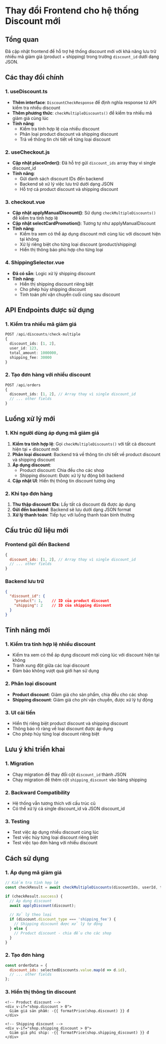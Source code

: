 # Thay đổi Frontend cho hệ thống Discount mới

## Tổng quan
Đã cập nhật frontend để hỗ trợ hệ thống discount mới với khả năng lưu trữ nhiều mã giảm giá (product + shipping) trong trường `discount_id` dưới dạng JSON.

## Các thay đổi chính

### 1. useDiscount.ts
- **Thêm interface**: `DiscountCheckResponse` để định nghĩa response từ API kiểm tra nhiều discount
- **Thêm phương thức**: `checkMultipleDiscounts()` để kiểm tra nhiều mã giảm giá cùng lúc
- **Tính năng**:
  - Kiểm tra tính hợp lệ của nhiều discount
  - Phân loại product discount và shipping discount
  - Trả về thông tin chi tiết về từng loại discount

### 2. useCheckout.js
- **Cập nhật placeOrder()**: Đã hỗ trợ gửi `discount_ids` array thay vì single discount_id
- **Tính năng**:
  - Gửi danh sách discount IDs đến backend
  - Backend sẽ xử lý việc lưu trữ dưới dạng JSON
  - Hỗ trợ cả product discount và shipping discount

### 3. checkout.vue
- **Cập nhật applyManualDiscount()**: Sử dụng `checkMultipleDiscounts()` để kiểm tra tính hợp lệ
- **Cập nhật selectCardPromotion()**: Tương tự như applyManualDiscount
- **Tính năng**:
  - Kiểm tra xem có thể áp dụng discount mới cùng lúc với discount hiện tại không
  - Xử lý riêng biệt cho từng loại discount (product/shipping)
  - Hiển thị thông báo phù hợp cho từng loại

### 4. ShippingSelector.vue
- **Đã có sẵn**: Logic xử lý shipping discount
- **Tính năng**:
  - Hiển thị shipping discount riêng biệt
  - Cho phép hủy shipping discount
  - Tính toán phí vận chuyển cuối cùng sau discount

## API Endpoints được sử dụng

### 1. Kiểm tra nhiều mã giảm giá
```typescript
POST /api/discounts/check-multiple
{
  discount_ids: [1, 2],
  user_id: 123,
  total_amount: 1000000,
  shipping_fee: 30000
}
```

### 2. Tạo đơn hàng với nhiều discount
```typescript
POST /api/orders
{
  discount_ids: [1, 2], // Array thay vì single discount_id
  // ... other fields
}
```

## Luồng xử lý mới

### 1. Khi người dùng áp dụng mã giảm giá
1. **Kiểm tra tính hợp lệ**: Gọi `checkMultipleDiscounts()` với tất cả discount hiện tại + discount mới
2. **Phân loại discount**: Backend trả về thông tin chi tiết về product discount và shipping discount
3. **Áp dụng discount**: 
   - Product discount: Chia đều cho các shop
   - Shipping discount: Được xử lý tự động bởi backend
4. **Cập nhật UI**: Hiển thị thông tin discount tương ứng

### 2. Khi tạo đơn hàng
1. **Thu thập discount IDs**: Lấy tất cả discount đã được áp dụng
2. **Gửi đến backend**: Backend sẽ lưu dưới dạng JSON format
3. **Xử lý thanh toán**: Tiếp tục với luồng thanh toán bình thường

## Cấu trúc dữ liệu mới

### Frontend gửi đến Backend
```javascript
{
  discount_ids: [1, 2], // Array thay vì single discount_id
  // ... other fields
}
```

### Backend lưu trữ
```json
{
  "discount_id": {
    "product": 1,    // ID của product discount
    "shipping": 2    // ID của shipping discount
  }
}
```

## Tính năng mới

### 1. Kiểm tra tính hợp lệ nhiều discount
- Kiểm tra xem có thể áp dụng discount mới cùng lúc với discount hiện tại không
- Tránh xung đột giữa các loại discount
- Đảm bảo không vượt quá giới hạn sử dụng

### 2. Phân loại discount
- **Product discount**: Giảm giá cho sản phẩm, chia đều cho các shop
- **Shipping discount**: Giảm giá cho phí vận chuyển, được xử lý tự động

### 3. UI cải tiến
- Hiển thị riêng biệt product discount và shipping discount
- Thông báo rõ ràng về loại discount được áp dụng
- Cho phép hủy từng loại discount riêng biệt

## Lưu ý khi triển khai

### 1. Migration
- Chạy migration để thay đổi cột `discount_id` thành JSON
- Chạy migration để thêm cột `shipping_discount` vào bảng shipping

### 2. Backward Compatibility
- Hệ thống vẫn tương thích với cấu trúc cũ
- Có thể xử lý cả single discount_id và JSON discount_id

### 3. Testing
- Test việc áp dụng nhiều discount cùng lúc
- Test việc hủy từng loại discount riêng biệt
- Test việc tạo đơn hàng với nhiều discount

## Cách sử dụng

### 1. Áp dụng mã giảm giá
```javascript
// Kiểm tra tính hợp lệ
const checkResult = await checkMultipleDiscounts(discountIds, userId, totalAmount, shippingFee);

if (checkResult.success) {
  // Áp dụng discount
  await applyDiscount(discount);
  
  // Xử lý theo loại
  if (discount.discount_type === 'shipping_fee') {
    // Shipping discount được xử lý tự động
  } else {
    // Product discount - chia đều cho các shop
  }
}
```

### 2. Tạo đơn hàng
```javascript
const orderData = {
  discount_ids: selectedDiscounts.value.map(d => d.id),
  // ... other fields
};
```

### 3. Hiển thị thông tin discount
```vue
<!-- Product discount -->
<div v-if="shop.discount > 0">
  Giảm giá sản phẩm: -{{ formatPrice(shop.discount) }} đ
</div>

<!-- Shipping discount -->
<div v-if="shop.shipping_discount > 0">
  Giảm giá phí ship: -{{ formatPrice(shop.shipping_discount) }} đ
</div>
```
